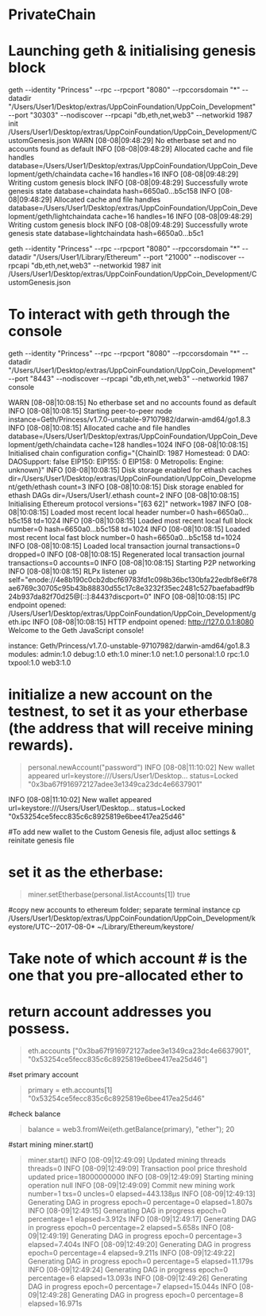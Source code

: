 # PrivateChain
# Launching geth & initialising genesis block

geth --identity "Princess" --rpc --rpcport "8080" --rpccorsdomain "*" --datadir "/Users/User1/Desktop/extras/UppCoinFoundation/UppCoin_Development" --port "30303" --nodiscover --rpcapi "db,eth,net,web3" --networkid 1987 init /Users/User1/Desktop/extras/UppCoinFoundation/UppCoin_Development/CustomGenesis.json
WARN [08-08|09:48:29] No etherbase set and no accounts found as default 
INFO [08-08|09:48:29] Allocated cache and file handles         database=/Users/User1/Desktop/extras/UppCoinFoundation/UppCoin_Development/geth/chaindata cache=16 handles=16
INFO [08-08|09:48:29] Writing custom genesis block 
INFO [08-08|09:48:29] Successfully wrote genesis state         database=chaindata                                                                        hash=6650a0…b5c158
INFO [08-08|09:48:29] Allocated cache and file handles         database=/Users/User1/Desktop/extras/UppCoinFoundation/UppCoin_Development/geth/lightchaindata cache=16 handles=16
INFO [08-08|09:48:29] Writing custom genesis block 
INFO [08-08|09:48:29] Successfully wrote genesis state         database=lightchaindata                                                                        hash=6650a0…b5c1

>>>
 geth --identity "Princess" --rpc --rpcport "8080" --rpccorsdomain "*" --datadir "/Users/User1/Library/Ethereum" --port "21000" --nodiscover --rpcapi "db,eth,net,web3" --networkid 1987 init /Users/User1/Desktop/extras/UppCoinFoundation/UppCoin_Development/CustomGenesis.json



# To interact with geth through the console
geth --identity "Princess" --rpc --rpcport "8080" --rpccorsdomain "*" --datadir "/Users/User1/Desktop/extras/UppCoinFoundation/UppCoin_Development" --port "8443" --nodiscover --rpcapi "db,eth,net,web3" --networkid 1987 console

WARN [08-08|10:08:15] No etherbase set and no accounts found as default 
INFO [08-08|10:08:15] Starting peer-to-peer node               instance=Geth/Princess/v1.7.0-unstable-97107982/darwin-amd64/go1.8.3
INFO [08-08|10:08:15] Allocated cache and file handles         database=/Users/User1/Desktop/extras/UppCoinFoundation/UppCoin_Development/geth/chaindata cache=128 handles=1024
INFO [08-08|10:08:15] Initialised chain configuration          config="{ChainID: 1987 Homestead: 0 DAO: <nil> DAOSupport: false EIP150: <nil> EIP155: 0 EIP158: 0 Metropolis: <nil> Engine: unknown}"
INFO [08-08|10:08:15] Disk storage enabled for ethash caches   dir=/Users/User1/Desktop/extras/UppCoinFoundation/UppCoin_Development/geth/ethash count=3
INFO [08-08|10:08:15] Disk storage enabled for ethash DAGs     dir=/Users/User1/.ethash                                                          count=2
INFO [08-08|10:08:15] Initialising Ethereum protocol           versions="[63 62]" network=1987
INFO [08-08|10:08:15] Loaded most recent local header          number=0 hash=6650a0…b5c158 td=1024
INFO [08-08|10:08:15] Loaded most recent local full block      number=0 hash=6650a0…b5c158 td=1024
INFO [08-08|10:08:15] Loaded most recent local fast block      number=0 hash=6650a0…b5c158 td=1024
INFO [08-08|10:08:15] Loaded local transaction journal         transactions=0 dropped=0
INFO [08-08|10:08:15] Regenerated local transaction journal    transactions=0 accounts=0
INFO [08-08|10:08:15] Starting P2P networking 
INFO [08-08|10:08:15] RLPx listener up                         self="enode://4e8b190c0cb2dbcf69783fd1c098b36bc130bfa22edbf8e6f78ae6769c30705c95b43b88830d55c17c8e3232f35ec2481c527baefabadf9b24b937da82f70d25@[::]:8443?discport=0"
INFO [08-08|10:08:15] IPC endpoint opened: /Users/User1/Desktop/extras/UppCoinFoundation/UppCoin_Development/geth.ipc 
INFO [08-08|10:08:15] HTTP endpoint opened: http://127.0.0.1:8080 
Welcome to the Geth JavaScript console!

instance: Geth/Princess/v1.7.0-unstable-97107982/darwin-amd64/go1.8.3
 modules: admin:1.0 debug:1.0 eth:1.0 miner:1.0 net:1.0 personal:1.0 rpc:1.0 txpool:1.0 web3:1.0
 
# initialize a new account on the testnest, to set it as your etherbase (the address that will receive mining rewards).
> personal.newAccount("password")
INFO [08-08|11:10:02] New wallet appeared                      url=keystore:///Users/User1/Desktop… status=Locked
"0x3ba67f916972127adee3e1349ca23dc4e6637901"

INFO [08-08|11:10:02] New wallet appeared                      url=keystore:///Users/User1/Desktop… status=Locked
"0x53254ce5fecc835c6c8925819e6bee417ea25d46"

#To add new wallet to the Custom Genesis file, adjust alloc settings & reinitate genesis file 

# set it as the etherbase:
> miner.setEtherbase(personal.listAccounts[1])
true

#copy new accounts to ethereum folder; separate terminal instance
cp /Users/User1/Desktop/extras/UppCoinFoundation/UppCoin_Development/keystore/UTC--2017-08-0* ~/Library/Ethereum/keystore/

# Take note of which account # is the one that you pre-allocated ether to
# return account addresses you possess.
> eth.accounts
["0x3ba67f916972127adee3e1349ca23dc4e6637901", "0x53254ce5fecc835c6c8925819e6bee417ea25d46"]

#set primary account 
>  primary = eth.accounts[1]
"0x53254ce5fecc835c6c8925819e6bee417ea25d46"

#check balance
> balance = web3.fromWei(eth.getBalance(primary), "ether");
20


#start mining
miner.start()


> miner.start()
INFO [08-09|12:49:09] Updated mining threads                   threads=0
INFO [08-09|12:49:09] Transaction pool price threshold updated price=18000000000
INFO [08-09|12:49:09] Starting mining operation 
null
> INFO [08-09|12:49:09] Commit new mining work                   number=1 txs=0 uncles=0 elapsed=443.138µs
> INFO [08-09|12:49:13] Generating DAG in progress               epoch=0 percentage=0 elapsed=1.807s
INFO [08-09|12:49:15] Generating DAG in progress               epoch=0 percentage=1 elapsed=3.912s
INFO [08-09|12:49:17] Generating DAG in progress               epoch=0 percentage=2 elapsed=5.658s
INFO [08-09|12:49:19] Generating DAG in progress               epoch=0 percentage=3 elapsed=7.404s
INFO [08-09|12:49:20] Generating DAG in progress               epoch=0 percentage=4 elapsed=9.211s
INFO [08-09|12:49:22] Generating DAG in progress               epoch=0 percentage=5 elapsed=11.179s
INFO [08-09|12:49:24] Generating DAG in progress               epoch=0 percentage=6 elapsed=13.093s
INFO [08-09|12:49:26] Generating DAG in progress               epoch=0 percentage=7 elapsed=15.044s
INFO [08-09|12:49:28] Generating DAG in progress               epoch=0 percentage=8 elapsed=16.971s
